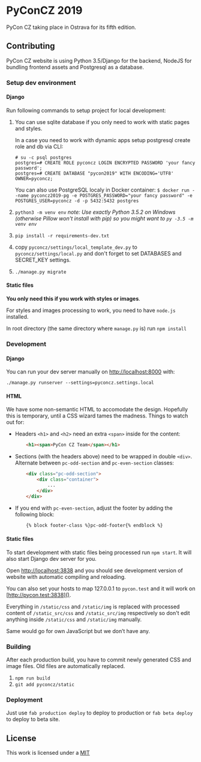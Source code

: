 PyConCZ 2019
============

PyCon CZ taking place in Ostrava for its fifth edition.

Contributing
------------

PyCon CZ website is using Python 3.5/Django for the backend, NodeJS for
bundling frontend assets and Postgresql as a database.

### Setup dev environment

#### Django


Run following commands to setup project for local development:

1.  You can use sqlite database if you only need to work with static pages and styles. 
    
    In a case you need to work with dynamic apps setup postgresql create role and db via CLI:

    ```
    # su -c psql postgres
    postgres=# CREATE ROLE pyconcz LOGIN ENCRYPTED PASSWORD 'your fancy password';
    postgres=# CREATE DATABASE "pycon2019" WITH ENCODING='UTF8' OWNER=pyconcz;
    ```

    You can also use PostgreSQL localy in Docker container:
    `$ docker run --name pyconcz2019-pg -e POSTGRES_PASSWORD="your fancy password" -e POSTGRES_USER=pyconcz -d -p 5432:5432 postgres`

1.  `python3 -m venv env` _note: Use exactly Python 3.5.2 on Windows (otherwise Pillow won't install with pip) so you might want to `py -3.5 -m venv env`_
1.  `pip install -r requirements-dev.txt`
1.  copy `pyconcz/settings/local_template_dev.py` to `pyconcz/settings/local.py`
    and don't forget to set DATABASES and SECRET_KEY settings.
1.  `./manage.py migrate`


#### Static files

**You only need this if you work with styles or images**. 

For styles and images processing to work, you need to have `node.js` installed.

In root directory (the same directory where `manage.py` is) run `npm install`


### Development

#### Django

You can run your dev server manually on [http://localhost:8000]() with:

`./manage.py runserver --settings=pyconcz.settings.local`


#### HTML

We have some non-semantic HTML to accomodate the design.
Hopefully this is temporary, until a CSS wizard tames the madness.
Things to watch out for:

* Headers `<h1>` and `<h2>` need an extra `<span>` inside for the content:

  ```html
      <h1><span>PyCon CZ Team</span></h1>
  ```

* Sections (with the headers above) need to be wrapped in double `<div>`.
  Alternate between `pc-odd-section` and `pc-even-section` classes:

  ```html
      <div class="pc-odd-section">
          <div class="container">
              ...
          </div>
      </div>
  ```

* If you end with `pc-even-section`, adjust the footer by adding the
  following block:

    ```html
        {% block footer-class %}pc-odd-footer{% endblock %}
    ```

#### Static files

To start development with static files being processed run `npm start`. It will also start Django dev server for you.

Open [http://localhost:3838]() and you should see development version of website with automatic compiling and reloading.

You can also set your hosts to map 127.0.0.1 to `pycon.test` and it will work on [http://pycon.test:3838]().

Everything in `/static/css` and `/static/img` is replaced with 
processed content of `/static_src/css` and `/static_src/img` respectively so don't edit anything inside `/static/css` and `/static/img` manually.

Same would go for own JavaScript but we don’t have any.


### Building

After each production build, you have to commit newly generated CSS and image files.
Old files are automatically replaced.

1. `npm run build`
1. `git add pyconcz/static`


### Deployment

Just use `fab production deploy` to deploy to production or `fab beta deploy` to deploy to beta site.

License
-------

This work is licensed under a [MIT](./LICENSE.md)
